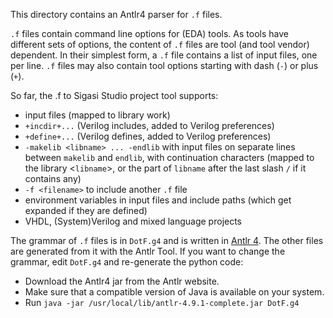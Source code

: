 This directory contains an Antlr4 parser for `.f` files.

`.f` files contain command line options for (EDA) tools. As tools have
different sets of options, the content of `.f` files are tool (and tool
vendor) dependent. In their simplest form, a `.f` file contains a list
of input files, one per line. `.f` files may also contain tool options
starting with dash (`-`) or plus (`+`).

So far, the .f to Sigasi Studio project tool supports:

* input files (mapped to library work)
* `+incdir+...` (Verilog includes, added to Verilog preferences)
* `+define+...` (Verilog defines, added to Verilog preferences)
* `-makelib <libname> ... -endlib` with input files on separate lines between `makelib` and `endlib`, with continuation characters (mapped to the library <`libname`>, or the part of `libname` after the last slash `/` if it contains any)
* `-f <filename>` to include another `.f` file
* environment variables in input files and include paths (which get expanded if they are defined)
* VHDL, (System)Verilog and mixed language projects

The grammar of `.f` files is in `DotF.g4` and is written in [Antlr
4](https://www.antlr.org/). The other files are generated from it with
the Antlr Tool. If you want to change the grammar, edit `DotF.g4` and
re-generate the python code:

* Download the Antlr4 jar from the Antlr website.
* Make sure that a compatible version of Java is available on your system.
* Run `java -jar /usr/local/lib/antlr-4.9.1-complete.jar DotF.g4`
